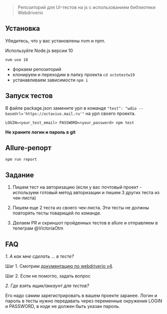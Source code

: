 
> Репозиторий для UI-тестов на js с использованием библиотеки Webdriverio

## Установка
Убедитесь, что у вас установлены nvm и npm.

Используйте Node.js версии 10

`nvm use 10`

- форкаем репозиторий
- клонируем и переходим в папку проекта `cd octotestw19`
- устанавливаем зависимости `npm i`


## Запуск тестов

В файле package.json замените урл в команде `"test": "wdio --baseUrl='https://octavius.mail.ru'"` на урл своего проекта.

`LOGIN=<your_test_email> PASSWORD=<your_password> npm test`

**Не храните логин и пароль в git**

## Allure-репорт

`npm run report`

## Задание

1. Пишем тест на авторизацию (если у вас почтовый проект - используем готовый метод авторизации и пишем 3 других теста из чек-листа)

2. Пишем еще 2 теста из своего чек-листа. Эти тесты не должны повторять тесты товарищей по команде.

3. Делаем PR и скриншот пройденных тестов в allure и отправляем в телеграм @VictoriaOtm


## FAQ
*1. А как мне сделать ... в тесте?*

Шаг 1. Смотрим [документацию по webdriverio v4](http://v4.webdriver.io/guide.html). 

Шаг 2. Если не помогло, задать вопрос

*2. Где взять ящик/аккаунт для тестов?*

Его надо самим зарегистрировать в вашем проекте заранее. Логин и пароль в тесты нужно передавать через переменные окружения LOGIN и PASSWORD, в коде не должен быть указан пароль.
